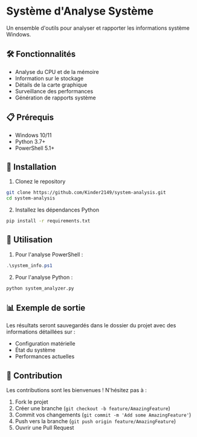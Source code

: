 # Système d'Analyse Système

Un ensemble d'outils pour analyser et rapporter les informations système Windows.

## 🛠️ Fonctionnalités

- Analyse du CPU et de la mémoire
- Information sur le stockage
- Détails de la carte graphique
- Surveillance des performances
- Génération de rapports système

## 📋 Prérequis

- Windows 10/11
- Python 3.7+
- PowerShell 5.1+

## 🚀 Installation

1. Clonez le repository
```bash
git clone https://github.com/Kinder2149/system-analysis.git
cd system-analysis
```

2. Installez les dépendances Python
```bash
pip install -r requirements.txt
```

## 📖 Utilisation

1. Pour l'analyse PowerShell :
```powershell
.\system_info.ps1
```

2. Pour l'analyse Python :
```bash
python system_analyzer.py
```

## 📊 Exemple de sortie

Les résultats seront sauvegardés dans le dossier du projet avec des informations détaillées sur :
- Configuration matérielle
- État du système
- Performances actuelles

## 🤝 Contribution

Les contributions sont les bienvenues ! N'hésitez pas à :
1. Fork le projet
2. Créer une branche (`git checkout -b feature/AmazingFeature`)
3. Commit vos changements (`git commit -m 'Add some AmazingFeature'`)
4. Push vers la branche (`git push origin feature/AmazingFeature`)
5. Ouvrir une Pull Request

